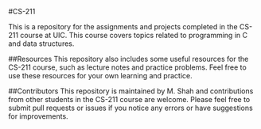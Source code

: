 #CS-211

This is a repository for the assignments and projects completed in the CS-211 course at UIC. This course covers topics related to programming in C and data structures.

##Resources
This repository also includes some useful resources for the CS-211 course, such as lecture notes and practice problems. Feel free to use these resources for your own learning and practice.

##Contributors
This repository is maintained by M. Shah and contributions from other students in the CS-211 course are welcome. Please feel free to submit pull requests or issues if you notice any errors or have suggestions for improvements.